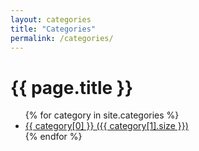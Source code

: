 ```yaml
---
layout: categories
title: "Categories"
permalink: /categories/
---
```


<h1>{{ page.title }}</h1>

<ul>
  {% for category in site.categories %}
    <li>
      <a href="{{ '/categories/' | append: category[0] | relative_url }}">
        {{ category[0] }} ({{ category[1].size }})
      </a>
    </li>
  {% endfor %}
</ul>
